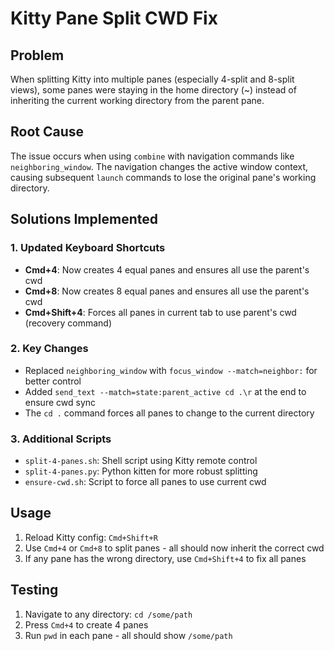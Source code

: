 # Kitty Pane Split CWD Fix

## Problem
When splitting Kitty into multiple panes (especially 4-split and 8-split views), some panes were staying in the home directory (~) instead of inheriting the current working directory from the parent pane.

## Root Cause
The issue occurs when using `combine` with navigation commands like `neighboring_window`. The navigation changes the active window context, causing subsequent `launch` commands to lose the original pane's working directory.

## Solutions Implemented

### 1. Updated Keyboard Shortcuts
- **Cmd+4**: Now creates 4 equal panes and ensures all use the parent's cwd
- **Cmd+8**: Now creates 8 equal panes and ensures all use the parent's cwd
- **Cmd+Shift+4**: Forces all panes in current tab to use parent's cwd (recovery command)

### 2. Key Changes
- Replaced `neighboring_window` with `focus_window --match=neighbor:` for better control
- Added `send_text --match=state:parent_active cd .\r` at the end to ensure cwd sync
- The `cd .` command forces all panes to change to the current directory

### 3. Additional Scripts
- `split-4-panes.sh`: Shell script using Kitty remote control
- `split-4-panes.py`: Python kitten for more robust splitting
- `ensure-cwd.sh`: Script to force all panes to use current cwd

## Usage
1. Reload Kitty config: `Cmd+Shift+R`
2. Use `Cmd+4` or `Cmd+8` to split panes - all should now inherit the correct cwd
3. If any pane has the wrong directory, use `Cmd+Shift+4` to fix all panes

## Testing
1. Navigate to any directory: `cd /some/path`
2. Press `Cmd+4` to create 4 panes
3. Run `pwd` in each pane - all should show `/some/path`